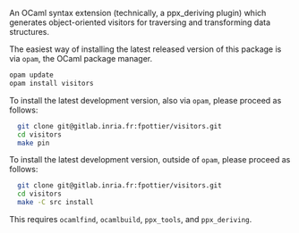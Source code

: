 An OCaml syntax extension (technically, a ppx_deriving plugin) which generates
object-oriented visitors for traversing and transforming data structures.

The easiest way of installing the latest released version of this package is
via `opam`, the OCaml package manager.
```bash
opam update
opam install visitors
```

To install the latest development version, also via `opam`, please proceed as follows:
```bash
  git clone git@gitlab.inria.fr:fpottier/visitors.git
  cd visitors
  make pin
```

To install the latest development version, outside of `opam`, please proceed as follows:
```bash
  git clone git@gitlab.inria.fr:fpottier/visitors.git
  cd visitors
  make -C src install
```
This requires `ocamlfind`, `ocamlbuild`, `ppx_tools`, and `ppx_deriving`.

